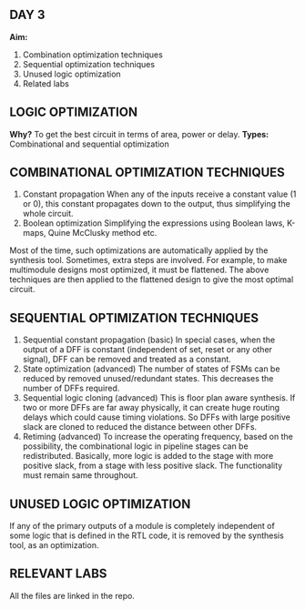 ## DAY 3
**Aim:** 
1.	Combination optimization techniques
2.	Sequential optimization techniques
3.	Unused logic optimization 
4.	Related labs

## LOGIC OPTIMIZATION
**Why?** 
To get the best circuit in terms of area, power or delay.
**Types:** Combinational and sequential optimization

## COMBINATIONAL OPTIMIZATION TECHNIQUES
1.	Constant propagation
When any of the inputs receive a constant value (1 or 0), this constant propagates down to the output, thus simplifying the whole circuit. 
2.	Boolean optimization
Simplifying the expressions using Boolean laws, K-maps, Quine McClusky method etc. 

Most of the time, such optimizations are automatically applied by the synthesis tool. Sometimes, extra steps are involved. 
For example, to make multimodule designs most optimized, it must be flattened. The above techniques are then applied to the flattened design to give the most optimal circuit. 

## SEQUENTIAL OPTIMIZATION TECHNIQUES
1.	Sequential constant propagation (basic)
In special cases, when the output of a DFF is constant (independent of set, reset or any other signal), DFF can be removed and treated as a constant.
2.	State optimization (advanced)
The number of states of FSMs can be reduced by removed unused/redundant states. This decreases the number of DFFs required.
3.	Sequential logic cloning (advanced)
This is floor plan aware synthesis. If two or more DFFs are far away physically, it can create huge routing delays which could cause timing violations. So DFFs with large positive slack are cloned to reduced the distance between other DFFs. 
4.	Retiming (advanced)
To increase the operating frequency, based on the possibility, the combinational logic in pipeline stages can be redistributed. Basically, more logic is added to the stage with more positive slack, from a stage with less positive slack. The functionality must remain same throughout. 

## UNUSED LOGIC OPTIMIZATION
If any of the primary outputs of a module is completely independent of some logic that is defined in the RTL code, it is removed by the synthesis tool, as an optimization. 

## RELEVANT LABS
All the files are linked in the repo.
